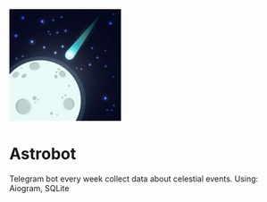 <img src="astro_bot_logo.jpg" width="200" height="200" style="border:5px">

# Astrobot

Telegram bot every week collect data about celestial events.
Using: Aiogram, SQLite
